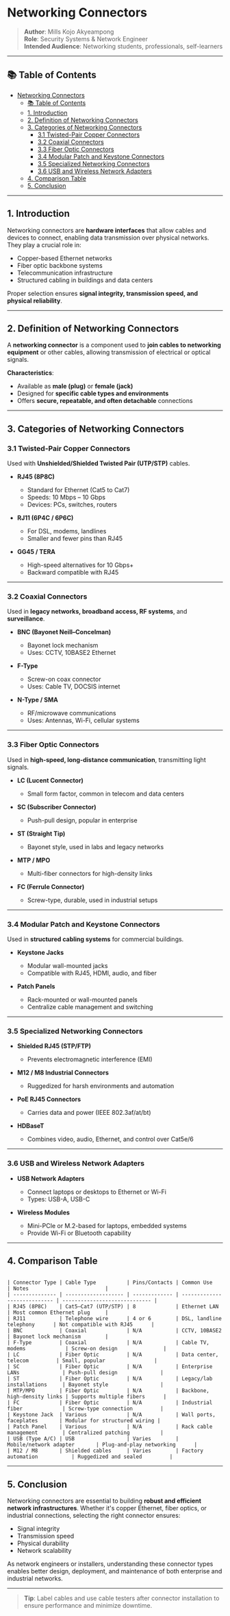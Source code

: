 # Networking Connectors

> **Author**: Mills Kojo Akyeampong  
> **Role**: Security Systems & Network Engineer    
> **Intended Audience**: Networking students, professionals, self-learners

---

## 📚 Table of Contents
- [Networking Connectors](#networking-connectors)
  - [📚 Table of Contents](#-table-of-contents)
  - [1. Introduction](#1-introduction)
  - [2. Definition of Networking Connectors](#2-definition-of-networking-connectors)
  - [3. Categories of Networking Connectors](#3-categories-of-networking-connectors)
    - [3.1 Twisted-Pair Copper Connectors](#31-twisted-pair-copper-connectors)
    - [3.2 Coaxial Connectors](#32-coaxial-connectors)
    - [3.3 Fiber Optic Connectors](#33-fiber-optic-connectors)
    - [3.4 Modular Patch and Keystone Connectors](#34-modular-patch-and-keystone-connectors)
    - [3.5 Specialized Networking Connectors](#35-specialized-networking-connectors)
    - [3.6 USB and Wireless Network Adapters](#36-usb-and-wireless-network-adapters)
  - [4. Comparison Table](#4-comparison-table)
  - [5. Conclusion](#5-conclusion)

---

## 1. Introduction

Networking connectors are **hardware interfaces** that allow cables and devices to connect, enabling data transmission over physical networks. They play a crucial role in:

- Copper-based Ethernet networks  
- Fiber optic backbone systems  
- Telecommunication infrastructure  
- Structured cabling in buildings and data centers

Proper selection ensures **signal integrity, transmission speed, and physical reliability**.

---

## 2. Definition of Networking Connectors

A **networking connector** is a component used to **join cables to networking equipment** or other cables, allowing transmission of electrical or optical signals.

**Characteristics**:

- Available as **male (plug)** or **female (jack)**  
- Designed for **specific cable types and environments**  
- Offers **secure, repeatable, and often detachable** connections  

---

## 3. Categories of Networking Connectors

### 3.1 Twisted-Pair Copper Connectors

Used with **Unshielded/Shielded Twisted Pair (UTP/STP)** cables.

- **RJ45 (8P8C)**  
  - Standard for Ethernet (Cat5 to Cat7)  
  - Speeds: 10 Mbps – 10 Gbps  
  - Devices: PCs, switches, routers  

- **RJ11 (6P4C / 6P6C)**  
  - For DSL, modems, landlines  
  - Smaller and fewer pins than RJ45  

- **GG45 / TERA**  
  - High-speed alternatives for 10 Gbps+  
  - Backward compatible with RJ45  

---

### 3.2 Coaxial Connectors

Used in **legacy networks, broadband access, RF systems**, and **surveillance**.

- **BNC (Bayonet Neill–Concelman)**  
  - Bayonet lock mechanism  
  - Uses: CCTV, 10BASE2 Ethernet  

- **F-Type**  
  - Screw-on coax connector  
  - Uses: Cable TV, DOCSIS internet  

- **N-Type / SMA**  
  - RF/microwave communications  
  - Uses: Antennas, Wi-Fi, cellular systems  

---

### 3.3 Fiber Optic Connectors

Used in **high-speed, long-distance communication**, transmitting light signals.

- **LC (Lucent Connector)**  
  - Small form factor, common in telecom and data centers  

- **SC (Subscriber Connector)**  
  - Push-pull design, popular in enterprise  

- **ST (Straight Tip)**  
  - Bayonet style, used in labs and legacy networks  

- **MTP / MPO**  
  - Multi-fiber connectors for high-density links  

- **FC (Ferrule Connector)**  
  - Screw-type, durable, used in industrial setups  

---

### 3.4 Modular Patch and Keystone Connectors

Used in **structured cabling systems** for commercial buildings.

- **Keystone Jacks**  
  - Modular wall-mounted jacks  
  - Compatible with RJ45, HDMI, audio, and fiber  

- **Patch Panels**  
  - Rack-mounted or wall-mounted panels  
  - Centralize cable management and switching  

---

### 3.5 Specialized Networking Connectors

- **Shielded RJ45 (STP/FTP)**  
  - Prevents electromagnetic interference (EMI)  

- **M12 / M8 Industrial Connectors**  
  - Ruggedized for harsh environments and automation  

- **PoE RJ45 Connectors**  
  - Carries data and power (IEEE 802.3af/at/bt)  

- **HDBaseT**  
  - Combines video, audio, Ethernet, and control over Cat5e/6  

---

### 3.6 USB and Wireless Network Adapters

- **USB Network Adapters**  
  - Connect laptops or desktops to Ethernet or Wi-Fi  
  - Types: USB-A, USB-C  

- **Wireless Modules**  
  - Mini-PCIe or M.2-based for laptops, embedded systems  
  - Provide Wi-Fi or Bluetooth capability  

---

## 4. Comparison Table

```

| Connector Type | Cable Type          | Pins/Contacts | Common Use                   | Notes                         |
| -------------- | ------------------- | ------------- | ---------------------------- | ----------------------------- |
| RJ45 (8P8C)    | Cat5–Cat7 (UTP/STP) | 8             | Ethernet LAN                 | Most common Ethernet plug     |
| RJ11           | Telephone wire      | 4 or 6        | DSL, landline telephony      | Not compatible with RJ45      |
| BNC            | Coaxial             | N/A           | CCTV, 10BASE2                | Bayonet lock mechanism        |
| F-Type         | Coaxial             | N/A           | Cable TV, modems             | Screw-on design               |
| LC             | Fiber Optic         | N/A           | Data center, telecom         | Small, popular                |
| SC             | Fiber Optic         | N/A           | Enterprise LANs              | Push-pull design              |
| ST             | Fiber Optic         | N/A           | Legacy/lab installations     | Bayonet style                 |
| MTP/MPO        | Fiber Optic         | N/A           | Backbone, high-density links | Supports multiple fibers      |
| FC             | Fiber Optic         | N/A           | Industrial fiber             | Screw-type connection         |
| Keystone Jack  | Various             | N/A           | Wall ports, faceplates       | Modular for structured wiring |
| Patch Panel    | Various             | N/A           | Rack cable management        | Centralized patching          |
| USB (Type A/C) | USB                 | Varies        | Mobile/network adapter       | Plug-and-play networking      |
| M12 / M8       | Shielded cables     | Varies        | Factory automation           | Ruggedized and sealed         |

```

---

## 5. Conclusion

Networking connectors are essential to building **robust and efficient network infrastructures**. Whether it's copper Ethernet, fiber optics, or industrial connections, selecting the right connector ensures:

- Signal integrity  
- Transmission speed  
- Physical durability  
- Network scalability  

As network engineers or installers, understanding these connector types enables better design, deployment, and maintenance of both enterprise and industrial networks.

---

> **Tip**: Label cables and use cable testers after connector installation to ensure performance and minimize downtime.

```